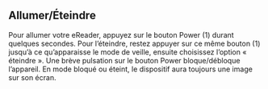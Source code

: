 ## Allumer/Éteindre

Pour allumer votre eReader, appuyez sur le bouton Power (1) durant quelques secondes. Pour l’éteindre, restez appuyer sur ce même bouton (1) jusqu’à ce qu’apparaisse le mode de veille, ensuite choisissez l’option « éteindre ». Une brève pulsation sur le bouton Power bloque/débloque l’appareil. En mode bloqué ou éteint, le dispositif aura toujours une image sur son écran.
